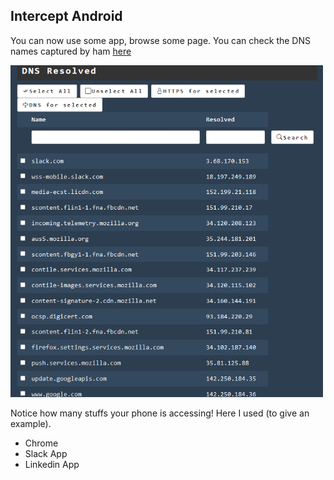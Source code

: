 
## Intercept Android

You can now use some app, browse some page. You can check the DNS names 
captured by ham [here](http://www.local.test/dns/resolved.html)

<img src="../images/dns_resolved_android.gif" width="500"/>

Notice how many stuffs your phone is accessing!
Here I used (to give an example). 

* Chrome
* Slack App
* Linkedin App